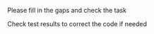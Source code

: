 Please fill in the gaps and check the task

<div class="hint">
  Check test results to correct the code if needed
</div>